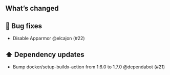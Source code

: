 ## What’s changed
## 🐛 Bug fixes

- Disable Apparmor @elcajon (#22)

## ⬆️ Dependency updates

- Bump docker/setup-buildx-action from 1.6.0 to 1.7.0 @dependabot (#21)
